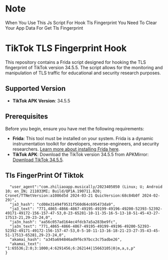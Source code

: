 # Note

When You Use This Js Script For Hook Tls Fingerprint You Need To Clear Your App Data For Get Tls Fingerprint

# TikTok TLS Fingerprint Hook

This repository contains a Frida script designed for hooking the TLS fingerprint of TikTok version 34.5.5. The script allows for the monitoring and manipulation of TLS traffic for educational and security research purposes.

## Supported Version

- **TikTok APK Version**: 34.5.5

## Prerequisites

Before you begin, ensure you have met the following requirements:
- **Frida**: This tool must be installed on your system. Frida is a dynamic instrumentation toolkit for developers, reverse-engineers, and security researchers. [Learn more about installing Frida here](https://frida.re/docs/installation/).
- **TikTok APK**: Download the TikTok version 34.5.5 from APKMirror: [Download TikTok 34.5.5](https://www.apkmirror.com/apk/tiktok-pte-ltd/tik-tok-including-musical-ly/tik-tok-including-musical-ly-34-5-5-release/).

## Tls FingerPrint Of Tiktok

```{
  "user_agent":"com.zhiliaoapp.musically/2023405050 (Linux; U; Android 10; en_IN; 211033MI; Build/QP1A.190711.020; Cronet/TTNetVersion:a1086d5d 2024-03-21 QuicVersion:68c84b0f 2024-02-29)",
  "ja3_hash": "cd08e31494f9531f560d64c695473da9",
  "ja3_text": "771,4865-4866-4867-49195-49199-49196-49200-52393-52392-49171-49172-156-157-47-53,0-23-65281-10-11-35-16-5-13-18-51-45-43-27-17513-21,29-23-24,0",
  "ja3n_hash": "aa56c057ad164ec4fdcb7a5a283be9fc",
  "ja3n_text": "771,4865-4866-4867-49195-49199-49196-49200-52393-52392-49171-49172-156-157-47-53,0-5-10-11-13-16-18-21-23-27-35-43-45-51-17513-65281,29-23-24,0",
  "akamai_hash": "a345a694846ad9f6c97bcc3c75adbe26",
  "akamai_text": "1:65536;2:0;3:1000;4:6291456;6:262144|15663105|0|m,a,s,p"
}
